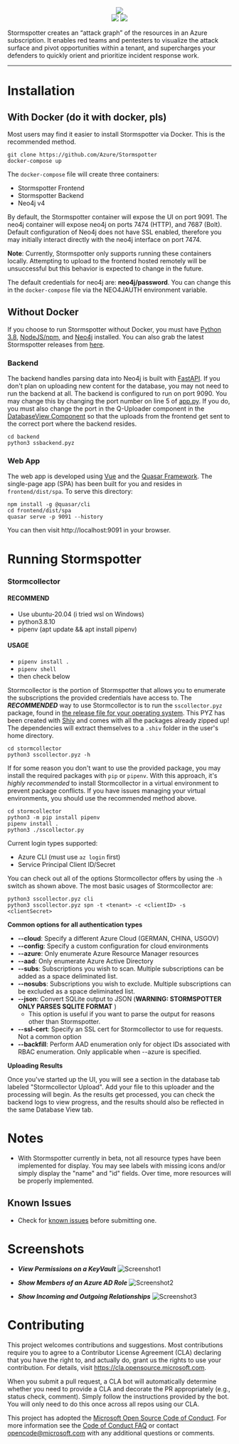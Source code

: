 <p align="center">
    <img src="docs/stormspotter.png" /><br>
    <img src="https://img.shields.io/badge/Version-1.0.0b-blue" />
    <img src="https://img.shields.io/badge/python-3.8-success" />
</p>

Stormspotter creates an “attack graph” of the resources in an Azure subscription. It enables red teams and pentesters to visualize the attack surface and pivot opportunities within a tenant, and supercharges your defenders to quickly orient and prioritize incident response work.

---

# Installation

## With Docker (do it with docker, pls)

Most users may find it easier to install Stormspotter via Docker. This is the recommended method.

```
git clone https://github.com/Azure/Stormspotter
docker-compose up
```

The `docker-compose` file will create three containers:

- Stormspotter Frontend
- Stormspotter Backend
- Neo4j v4

By default, the Stormspotter container will expose the UI on port 9091. The neo4j container will expose neo4j on ports 7474 (HTTP), and 7687 (Bolt). Default configuration of Neo4j does not have SSL enabled, therefore you may initially interact directly with the neo4j interface on port 7474.

**Note**: Currently, Stormspotter only supports running these containers locally. Attempting to upload to the frontend hosted remotely will be unsuccessful but this behavior is expected to change in the future.

The default credentials for neo4j are: **neo4j/password**. You can change this in the `docker-compose` file via the NEO4JAUTH environment variable.

## Without Docker

If you choose to run Stormspotter without Docker, you must have [Python 3.8](https://www.python.org/downloads/), [NodeJS/npm](https://www.npmjs.com/get-npm), and [Neo4j](https://neo4j.com/docs/operations-manual/current/installation/) installed. You can also grab the latest Stormspotter releases from [here](https://github.com/Azure/Stormspotter/releases).

### Backend

The backend handles parsing data into Neo4j is built with [FastAPI](https://fastapi.tiangolo.com/). If you don't plan on uploading new content for the database, you may not need to run the backend at all. The backend is configured to run on port 9090. You may change this by changing the port number on line 5 of [app.py](backend/app.py). If you do, you must also change the port in the Q-Uploader component in the [DatabaseView Component](frontend/src/components/DatabaseView.vue) so that the uploads from the frontend get sent to the correct port where the backend resides.

```
cd backend
python3 ssbackend.pyz
```

### Web App

The web app is developed using [Vue](https://vuejs.org/) and the [Quasar Framework](https://quasar.dev/). The single-page app (SPA) has been built for you and resides in `frontend/dist/spa`. To serve this directory:

```
npm install -g @quasar/cli
cd frontend/dist/spa
quasar serve -p 9091 --history
```

You can then visit http://localhost:9091 in your browser.

# Running Stormspotter

### Stormcollector

#### RECOMMEND
- Use ubuntu-20.04 (i tried wsl on Windows)
- python3.8.10
- pipenv (apt update && apt install pipenv)

#### USAGE
- `pipenv install .`
- `pipenv shell`
- then check below

Stormcollector is the portion of Stormspotter that allows you to enumerate the subscriptions the provided credentials have access to. The **_RECOMMENDED_** way to use Stormcollector is to run the `sscollector.pyz` package, found in [the release file for your operating system](https://github.com/Azure/Stormspotter/releases/). This PYZ has been created with [Shiv](https://github.com/linkedin/shiv) and comes with all the packages already zipped up! The dependencies will extract themselves to a `.shiv` folder in the user's home directory.

```
cd stormcollector
python3 sscollector.pyz -h
```

If for some reason you don't want to use the provided package, you may install the required packages with `pip` or `pipenv`. With this approach, it's _highly recommended_ to install Stormcollector in a virtual environment to prevent package conflicts. If you have issues managing your virtual environments, you should use the recommended method above.

```
cd stormcollector
python3 -m pip install pipenv
pipenv install .
python3 ./sscollector.py
```

Current login types supported:

- Azure CLI (must use `az login` first)
- Service Principal Client ID/Secret

You can check out all of the options Stormcollector offers by using the `-h` switch as shown above. The most basic usages of Stormcollector are:

```
python3 sscollector.pyz cli
python3 sscollector.pyz spn -t <tenant> -c <clientID> -s <clientSecret>
```

**Common options for all authentication types**

- **--cloud**: Specify a different Azure Cloud (GERMAN, CHINA, USGOV)
- **--config**: Specify a custom configuration for cloud environments
- **--azure**: Only enumerate Azure Resource Manager resources
- **--aad**: Only enumerate Azure Active Directory
- **--subs**: Subscriptions you wish to scan. Multiple subscriptions can be added as a space deliminated list.
- **--nosubs**: Subscriptions you wish to exclude. Multiple subscriptions can be excluded as a space deliminated list.
- **--json**: Convert SQLite output to JSON (**WARNING: STORMSPOTTER ONLY PARSES SQLITE FORMAT** )
  - This option is useful if you want to parse the output for reasons other than Stormspotter.
- **--ssl-cert**: Specify an SSL cert for Stormcollector to use for requests. Not a common option
- **--backfill**: Perform AAD enumeration only for object IDs associated with RBAC enumeration. Only applicable when --azure is specified.

**Uploading Results**

Once you've started up the UI, you will see a section in the database tab labeled "Stormcollector Upload". Add your file to this uploader and the processing will begin. As the results get processed, you can check the backend logs to view progress, and the results should also be reflected in the same Database View tab.

# Notes

- With Stormspotter currently in beta, not all resource types have been implemented for display. You may see labels with missing icons and/or simply display the "name" and "id" fields. Over time, more resources will be properly implemented.

## Known Issues

- Check for [known issues](https://github.com/Azure/Stormspotter/issues/24) before submitting one.

# Screenshots

- **_View Permissions on a KeyVault_**
  ![Screenshot1](docs/screenshot1.png)

- **_Show Members of an Azure AD Role_**
  ![Screenshot2](docs/screenshot2.png)

- **_Show Incoming and Outgoing Relationships_**
  ![Screenshot3](docs/screenshot3.png)

# Contributing

This project welcomes contributions and suggestions. Most contributions require you to agree to a
Contributor License Agreement (CLA) declaring that you have the right to, and actually do, grant us
the rights to use your contribution. For details, visit https://cla.opensource.microsoft.com.

When you submit a pull request, a CLA bot will automatically determine whether you need to provide
a CLA and decorate the PR appropriately (e.g., status check, comment). Simply follow the instructions
provided by the bot. You will only need to do this once across all repos using our CLA.

This project has adopted the [Microsoft Open Source Code of Conduct](https://opensource.microsoft.com/codeofconduct/).
For more information see the [Code of Conduct FAQ](https://opensource.microsoft.com/codeofconduct/faq/) or
contact [opencode@microsoft.com](mailto:opencode@microsoft.com) with any additional questions or comments.
